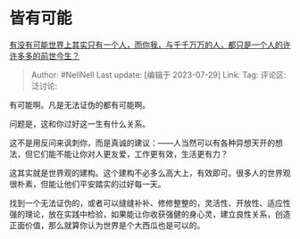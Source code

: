 # 皆有可能
[有没有可能世界上其实只有一个人，而你我，与千千万万的人，都只是一个人的许许多多的前世今生？](https://www.zhihu.com/question/265566642/answer/3140235368)

> Author: #NellNell
> Last update: [编辑于 2023-07-29]
> Link:
> Tag:
> 评论区:
> 泛讨论:

有可能啊。凡是无法证伪的都有可能啊。

问题是，这和你过好这一生有什么关系。

这不是用反问来讽刺你，而是真诚的建议：——人当然可以有各种异想天开的想法，但它们能不能让你对人更友爱，工作更有效，生活更有力？

这其实就是世界观的建构。这个建构不必多么高大上，有效即可。很多人的世界观很朴素，但能让他们平安踏实的过好每一天。

找到一个无法证伪的，或者可以缝缝补补、修修整整的，灵活性、开放性、适应性强的理论，放在实践中检验，如果能让你收获强健的身心灵，建立良性关系，创造正面价值，那么就算你认为世界是个大西瓜也是可以的。

